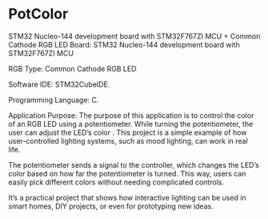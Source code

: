# PotColor
STM32 Nucleo-144 development board with STM32F767ZI MCU + Common Cathode RGB LED
Board: STM32 Nucleo-144 development board with STM32F767ZI MCU

RGB Type: Common Cathode RGB LED

Software IDE: STM32CubeIDE.

Programming Language: C.

Application Purpose: The purpose of this application is to control the color of an RGB LED using a potentiometer. While turning the potentiometer, the user can adjust the LED’s color . This project is a simple example of how user-controlled lighting systems, such as mood lighting, can work in real life.

The potentiometer sends a signal to the controller, which changes the LED’s color based on how far the potentiometer is turned. This way, users can easily pick different colors without needing complicated controls.

It’s a practical project that shows how interactive lighting can be used in smart homes, DIY projects, or even for prototyping new ideas.
